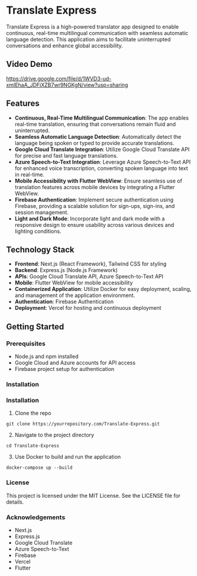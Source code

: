 # Translate Express

Translate Express is a high-powered translator app designed to enable continuous, real-time multilingual communication with seamless automatic language detection. This application aims to facilitate uninterrupted conversations and enhance global accessibility.

## Video Demo
[https://drive.google.com/file/d/1WVD3-ud-xmIEhaA_JDFjXZB7wr9NGKgN/view?usp=sharing
](https://drive.google.com/file/d/1WVD3-ud-xmIEhaA_JDFjXZB7wr9NGKgN/view?usp=sharing)

## Features

- **Continuous, Real-Time Multilingual Communication**: The app enables real-time translation, ensuring that conversations remain fluid and uninterrupted.
- **Seamless Automatic Language Detection**: Automatically detect the language being spoken or typed to provide accurate translations.
- **Google Cloud Translate Integration**: Utilize Google Cloud Translate API for precise and fast language translations.
- **Azure Speech-to-Text Integration**: Leverage Azure Speech-to-Text API for enhanced voice transcription, converting spoken language into text in real-time.
- **Mobile Accessibility with Flutter WebView**: Ensure seamless use of translation features across mobile devices by integrating a Flutter WebView.
- **Firebase Authentication**: Implement secure authentication using Firebase, providing a scalable solution for sign-ups, sign-ins, and session management.
- **Light and Dark Mode**: Incorporate light and dark mode with a responsive design to ensure usability across various devices and lighting conditions.

## Technology Stack

- **Frontend**: Next.js (React Framework), Tailwind CSS for styling
- **Backend**: Express.js (Node.js Framework)
- **APIs**: Google Cloud Translate API, Azure Speech-to-Text API
- **Mobile**: Flutter WebView for mobile accessibility
- **Containerized Application**: Utilize Docker for easy deployment, scaling, and management of the application environment.
- **Authentication**: Firebase Authentication
- **Deployment**: Vercel for hosting and continuous deployment

## Getting Started

### Prerequisites

- Node.js and npm installed
- Google Cloud and Azure accounts for API access
- Firebase project setup for authentication

### Installation

### Installation

1. Clone the repo
 ```
 git clone https://yourrepository.com/Translate-Express.git
 ```
2. Navigate to the project directory
```
cd Translate-Express
```
3. Use Docker to build and run the application
```
docker-compose up --build
```

### License
This project is licensed under the MIT License. See the LICENSE file for details.

### Acknowledgements
- Next.js
- Express.js
- Google Cloud Translate
- Azure Speech-to-Text
- Firebase
- Vercel
- Flutter
